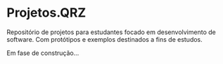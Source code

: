 # Projetos.QRZ
Repositório de projetos para estudantes focado em desenvolvimento de software. Com protótipos e exemplos destinados a fins de estudos.

Em fase de construção...
